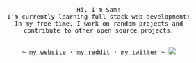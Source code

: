 <!-- Format: https://github.com/Louise-h-aa/Louise-h-aa/blob/main/README.md -->


<p align="center">
   <samp><br>
   Hi, I'm Sam!
   <br>
   I’m currently learning full stack web development!<br>
   In my free time, I work on random projects and <br> contribute to other open source
   projects.
   <br>
   </samp><br>
   
   <p align="center"><samp> ~
   <a href="https://samuelolagunju.github.io">my website</a>
   ·
   <a href="https://www.reddit.com/user/dioxair">my reddit</a>
   ·
   <a href="https://twitter.com/diodioxair">my twitter</a>
   ~
    
      
   <img src="https://wakatime.com/share/@Dioxair/ee60f861-6504-4454-8017-307c9307e1d7.png">
</p>
</p>
